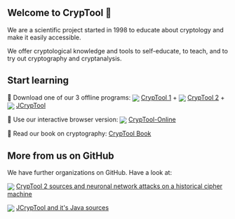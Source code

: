 ## Welcome to CrypTool 🙋

We are a scientific project started in 1998 to educate about cryptology and make it easily accessible.

We offer cryptological knowledge and tools to self-educate, to teach, and to try out cryptography and cryptanalysis.


## Start learning

💾 Download one of our 3 offline programs: <img src="https://www.cryptool.org/media/website/favicons/favicon_ct1.ico" valign="middle"> [CrypTool 1](https://www.cryptool.org/en/ct1) + <img src="https://www.cryptool.org/media/website/favicons/favicon_ct2.ico" valign="middle"> [CrypTool 2](https://www.cryptool.org/en/ct2) + <img src="https://www.cryptool.org/media/website/favicons/favicon_jct.ico" valign="middle"> [JCrypTool](https://www.cryptool.org/en/jct)

📱 Use our interactive browser version: <img src="https://www.cryptool.org/media/website/favicons/favicon_cto.ico" valign="middle"> [CrypTool-Online](https://www.cryptool.org/en/cto)

📖 Read our book on cryptography: [CrypTool Book](https://www.cryptool.org/en/ctbook)


## More from us on GitHub

We have further organizations on GitHub. Have a look at:

<img src="https://www.cryptool.org/media/website/favicons/favicon_ct2.ico" valign="middle"> [CrypTool 2 sources and neuronal network attacks on a historical cipher machine](https://github.com/CrypToolProject)

<img src="https://www.cryptool.org/media/website/favicons/favicon_jct.ico" valign="middle"> [JCrypTool and it's Java sources](https://github.com/jcryptool)

<!--

**Here are some ideas to get you started:**

🙋‍♀️ A short introduction - what is your organization all about?
🌈 Contribution guidelines - how can the community get involved?
👩‍💻 Useful resources - where can the community find your docs? Is there anything else the community should know?
🍿 Fun facts - what does your team eat for breakfast?
🧙 Remember, you can do mighty things with the power of [Markdown](https://docs.github.com/github/writing-on-github/getting-started-with-writing-and-formatting-on-github/basic-writing-and-formatting-syntax)
-->
